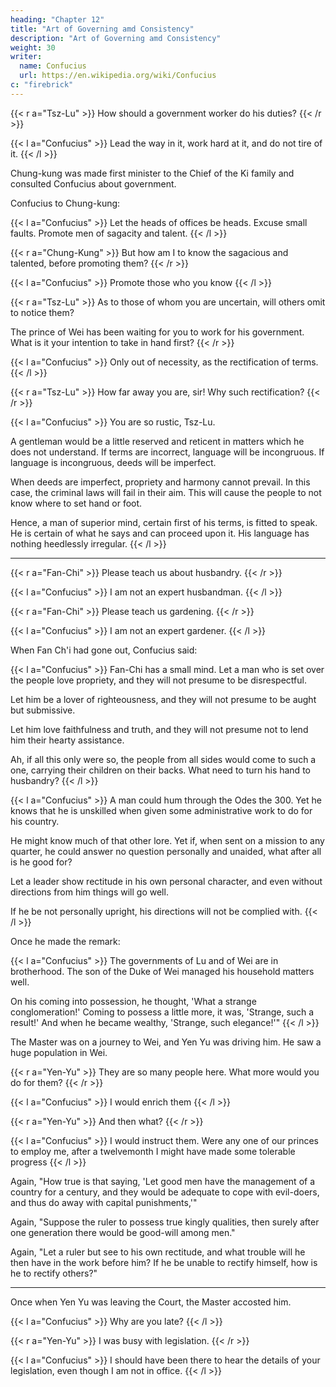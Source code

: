 ```yaml
---
heading: "Chapter 12"
title: "Art of Governing amd Consistency"
description: "Art of Governing amd Consistency"
weight: 30
writer:
  name: Confucius
  url: https://en.wikipedia.org/wiki/Confucius
c: "firebrick"
---
```



{{< r a="Tsz-Lu" >}} 
How should a government worker do his duties?
{{< /r >}}


{{< l a="Confucius" >}}
Lead the way in it, work hard at it, and do not tire of it.
{{< /l >}}


Chung-kung was made first minister to the Chief of the Ki family and consulted Confucius about government.

Confucius to Chung-kung:

{{< l a="Confucius" >}}
Let the heads of offices be heads. Excuse small faults. Promote men of sagacity and talent.
{{< /l >}}


{{< r a="Chung-Kung" >}} 
But how am I to know the sagacious and talented, before promoting them?
{{< /r >}} 


{{< l a="Confucius" >}}
Promote those who you know
{{< /l >}}


{{< r a="Tsz-Lu" >}} 
As to those of whom you are uncertain, will others omit to notice them?

The prince of Wei has been waiting for you to work for his government. What is it your intention to take in hand first?
{{< /r >}}


{{< l a="Confucius" >}}
Only out of necessity, as the rectification of terms.
{{< /l >}}


{{< r a="Tsz-Lu" >}} 
How far away you are, sir! Why such rectification?
{{< /r >}} 

{{< l a="Confucius" >}}
You are so rustic, Tsz-Lu. 

A gentleman would be a little reserved and reticent in matters which he does not understand. If terms are incorrect, language will be incongruous. If language is incongruous, deeds will be imperfect. 

When deeds are imperfect, propriety and harmony cannot prevail. In this case, the criminal laws will fail in their aim. This will cause the people to not know where to set hand or foot.

Hence, a man of superior mind, certain first of his terms, is fitted to speak. He is certain of what he says and can proceed upon it. His language has nothing heedlessly irregular.
{{< /l >}}

---

{{< r a="Fan-Chi" >}} 
Please teach us about husbandry.
{{< /r >}} 

{{< l a="Confucius" >}}
I am not an expert husbandman.
{{< /l >}}

{{< r a="Fan-Chi" >}} 
Please teach us gardening. 
{{< /r >}} 

{{< l a="Confucius" >}}
I am not an expert gardener.
{{< /l >}}


When Fan Ch'i had gone out, Confucius said:

{{< l a="Confucius" >}}
Fan-Chi has a small mind. Let a man who is set over the people love propriety, and they will not presume to be disrespectful.

Let him be a lover of righteousness, and they will not presume to be aught but submissive.

Let him love faithfulness and truth, and they will not presume not to lend him their hearty assistance.

Ah, if all this only were so, the people from all sides would come to such a one, carrying their children on their backs. What need to turn his hand to husbandry? 
{{< /l >}}


{{< l a="Confucius" >}}
A man could hum through the Odes the 300. Yet he knows that he is unskilled when given some administrative work to do for his country.

He might know much of that other lore. Yet if, when sent on a mission to any quarter, he could answer no question personally and unaided, what after all is he good for?

Let a leader show rectitude in his own personal character, and even without directions from him things will go well. 

If he be not personally upright, his directions will not be complied with.
{{< /l >}}


Once he made the remark:

{{< l a="Confucius" >}}
The governments of Lu and of Wei are in brotherhood. The son of the Duke of Wei managed his household matters well.

On his coming into possession, he thought, 'What a strange conglomeration!' Coming to possess a little more, it was, 'Strange, such a result!' And when he became wealthy, 'Strange, such elegance!'" 
{{< /l >}}

The Master was on a journey to Wei, and Yen Yu was driving him. He saw a huge population in Wei. 

{{< r a="Yen-Yu" >}}
They are so many people here. What more would you do for them?
{{< /r >}} 

{{< l a="Confucius" >}}
I would enrich them
{{< /l >}}

{{< r a="Yen-Yu" >}} 
And then what?
{{< /r >}} 

{{< l a="Confucius" >}}
I would instruct them. Were any one of our princes to employ me, after a twelvemonth I might have made some tolerable progress
{{< /l >}}

 Again, "How true is that saying, 'Let good men have the management of a country for a century, and they would be adequate to cope with evil-doers, and thus do away with capital punishments,'" 

 Again, "Suppose the ruler to possess true kingly qualities, then surely after one generation there would be good-will among men." 

 Again, "Let a ruler but see to his own rectitude, and what trouble will he then have in the work before him? If he be unable to rectify himself, how is he to rectify others?" 

----

Once when Yen Yu was leaving the Court, the Master accosted him. 

{{< l a="Confucius" >}}
Why are you late?
{{< /l >}}

{{< r a="Yen-Yu" >}} 
I was busy with legislation.
{{< /r >}} 

{{< l a="Confucius" >}}
I should have been there to hear the details of your legislation, even though I am not in office.
{{< /l >}}



